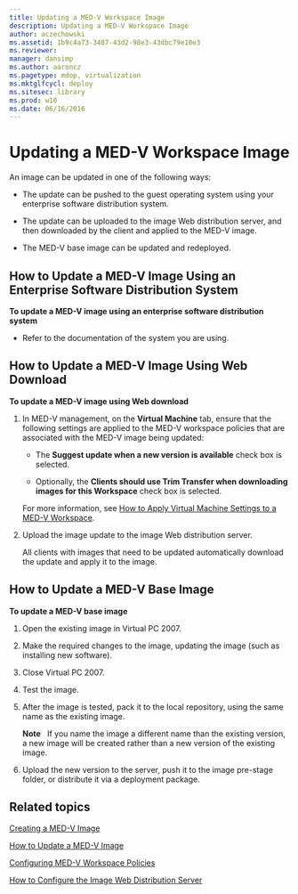 ```yaml
---
title: Updating a MED-V Workspace Image
description: Updating a MED-V Workspace Image
author: aczechowski
ms.assetid: 1b9c4a73-3487-43d2-98e3-43dbc79e10e3
ms.reviewer: 
manager: dansimp
ms.author: aaroncz
ms.pagetype: mdop, virtualization
ms.mktglfcycl: deploy
ms.sitesec: library
ms.prod: w10
ms.date: 06/16/2016
---
```



# Updating a MED-V Workspace Image


An image can be updated in one of the following ways:

-   The update can be pushed to the guest operating system using your enterprise software distribution system.

-   The update can be uploaded to the image Web distribution server, and then downloaded by the client and applied to the MED-V image.

-   The MED-V base image can be updated and redeployed.

## <a href="" id="bkmk-howtoupdateamedvimageusinganesd"></a>How to Update a MED-V Image Using an Enterprise Software Distribution System


**To update a MED-V image using an enterprise software distribution system**

-   Refer to the documentation of the system you are using.

## <a href="" id="bkmk-howtoupdateamedvimageusingwebdownload"></a>How to Update a MED-V Image Using Web Download


**To update a MED-V image using Web download**

1.  In MED-V management, on the **Virtual Machine** tab, ensure that the following settings are applied to the MED-V workspace policies that are associated with the MED-V image being updated:

    -   The **Suggest update when a new version is available** check box is selected.

    -   Optionally, the **Clients should use Trim Transfer when downloading images for this Workspace** check box is selected.

    For more information, see [How to Apply Virtual Machine Settings to a MED-V Workspace](how-to-apply-virtual-machine-settings-to-a-med-v-workspace.md).

2.  Upload the image update to the image Web distribution server.

    All clients with images that need to be updated automatically download the update and apply it to the image.

## <a href="" id="bkmk-howtoupdateamedvbaseimage"></a>How to Update a MED-V Base Image


**To update a MED-V base image**

1.  Open the existing image in Virtual PC 2007.

2.  Make the required changes to the image, updating the image (such as installing new software).

3.  Close Virtual PC 2007.

4.  Test the image.

5.  After the image is tested, pack it to the local repository, using the same name as the existing image.

    **Note**  
    If you name the image a different name than the existing version, a new image will be created rather than a new version of the existing image.

     

6.  Upload the new version to the server, push it to the image pre-stage folder, or distribute it via a deployment package.

## Related topics


[Creating a MED-V Image](creating-a-med-v-image.md)

[How to Update a MED-V Image](how-to-update-a-med-v-image.md)

[Configuring MED-V Workspace Policies](configuring-med-v-workspace-policies.md)

[How to Configure the Image Web Distribution Server](how-to-configure-the-image-web-distribution-server.md)

 

 





